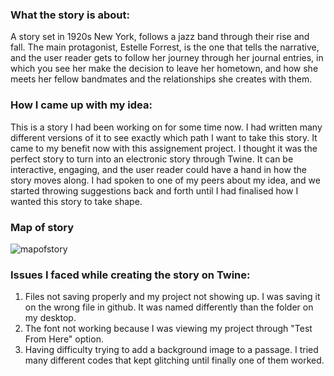 ### What the story is about:
A story set in 1920s New York, follows a jazz band through their rise and fall. The main protagonist, Estelle Forrest, is the one that tells 
the narrative, and the user reader gets to follow her journey through her journal entries, in which you see her make the decision to leave her
hometown, and how she meets her fellow bandmates and the relationships she creates with them.

### How I came up with my idea:
This is a story I had been working on for some time now. I had written many different versions of it to see exactly which 
path I want to take this story. It came to my benefit now with this assignement project. I thought it was the perfect story 
to turn into an electronic story through Twine. It can be interactive, engaging, and the user reader could have a hand in how 
the story moves along. I had spoken to one of my peers about my idea, and we started throwing suggestions back and forth until I had finalised 
how I wanted this story to take shape.

### Map of story 
![mapofstory](https://github.com/user-attachments/assets/84d6beed-65b6-4b41-927c-f9705ebddc12)

### Issues I faced while creating the story on Twine:
1. Files not saving properly and my project not showing up. I was saving it on the wrong file in github. It was named differently than the folder on my desktop. 
2. The font not working because I was viewing my project through "Test From Here" option.
3. Having difficulty trying to add a background image to a passage. I tried many different codes that kept glitching until finally one of them worked. 
